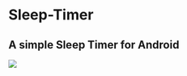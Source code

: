 # Sleep-Timer
A simple Sleep Timer for Android
--------------------------------
![](app/src/main/res/raw/demo.gif)
